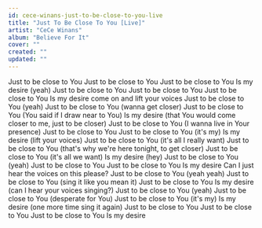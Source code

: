 ```yaml
---
id: cece-winans-just-to-be-close-to-you-live
title: "Just To Be Close To You [Live]"
artist: "CeCe Winans"
album: "Believe For It"
cover: ""
created: ""
updated: ""
---
```


Just to be close to You
Just to be close to You
Just to be close to You
Is my desire (yeah)
Just to be close to You
Just to be close to You
Just to be close to You
Is my desire
come on and lift your voices
Just to be close to You (yeah)
Just to be close to You (wanna get closer)
Just to be close to You (You said if I draw near to You)
Is my desire (that You would come closer to me, just to be closer)
Just to be close to You (I wanna live in Your presence)
Just to be close to You
Just to be close to You (it's my)
Is my desire (lift your voices)
Just to be close to You (it's all I really want)
Just to be close to You (that's why we're here tonight, to get closer)
Just to be close to You (it's all we want)
Is my desire (hey)
Just to be close to You (yeah)
Just to be close to You
Just to be close to You
Is my desire
Can I just hear the voices on this please?
Just to be close to You (yeah yeah)
Just to be close to You (sing it like you mean it)
Just to be close to You
Is my desire (can I hear your voices singing?)
Just to be close to You (yeah)
Just to be close to You (desperate for You)
Just to be close to You (it's my)
Is my desire (one more time sing it again)
Just to be close to You
Just to be close to You
Just to be close to You
Is my desire